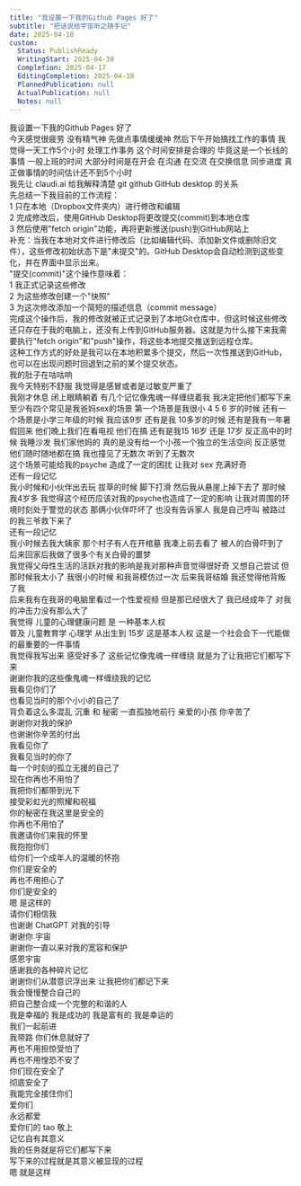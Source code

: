 ```yaml
---  
title: "我设置一下我的Github Pages 好了"  
subtitle: "把话说给宇宙听之随手记"  
date: 2025-04-18  
custom:  
  Status: PublishReady  
  WritingStart: 2025-04-30  
  Completion: 2025-04-17  
  EditingCompletion: 2025-04-18  
  PlannedPublication: null  
  ActualPublication: null  
  Notes: null  
---    
```

我设置一下我的Github Pages 好了      
今天感觉很疲劳 没有精气神 先做点事情缓缓神 然后下午开始搞找工作的事情 我觉得一天工作5个小时 处理工作事务 这个时间安排是合理的 毕竟这是一个长线的事情 一般上班的时间 大部分时间是在开会 在沟通 在交流 在交换信息 同步进度 真正做事情的时间估计还不到5个小时       
我先让 claudi.ai 给我解释清楚 git github GitHub desktop 的关系      
先总结一下我目前的工作流程：    
1   只在本地（Dropbox文件夹内）进行修改和编辑    
2   完成修改后，使用GitHub Desktop将更改提交(commit)到本地仓库    
3   然后使用"fetch origin"功能，再将更新推送(push)到GitHub网站上      
补充：当我在本地对文件进行修改后（比如编辑代码、添加新文件或删除旧文件），这些修改初始状态下是"未提交"的。GitHub Desktop会自动检测到这些变化，并在界面中显示出来。    
"提交(commit)"这个操作意味着：    
1   我正式记录这些修改    
2   为这些修改创建一个"快照"    
3   为这次修改添加一个简短的描述信息（commit message）    
完成这个操作后，我的修改就被正式记录到了本地Git仓库中，但这时候这些修改还只存在于我的电脑上，还没有上传到GitHub服务器。这就是为什么接下来我需要执行"fetch origin"和"push"操作，将这些本地提交推送到远程仓库。    
这种工作方式的好处是我可以在本地积累多个提交，然后一次性推送到GitHub，也可以在出现问题时回退到之前的某个提交状态。      
我的肚子在咕咕响      
我今天特别不舒服 我觉得是感冒或者是过敏变严重了       
我刚才休息 闭上眼睛躺着 有几个记忆像鬼魂一样缠绕着我 我决定把他们都写下来    
至少有四个常见是我爸妈sex的场景 第一个场景是我很小 4 5 6 岁的时候 还有一个场景是小学三年级的时候 我应该9岁 还有是我 10多岁的时候 还有是我有一年暑假回来 他们晚上我们在看电视 他们在搞 还有是我15 16岁 还是 17岁 反正高中的时候 我睡沙发 我们家他妈的 真的是没有给一个小孩一个独立的生活空间 反正感觉他们随时随地都在搞 我也撞见了无数次 听到了无数次    
这个场景可能给我的psyche 造成了一定的困扰 让我对 sex 充满好奇        
还有一段记忆    
我小时候和小伙伴出去玩 拔草的时候 脚下打滑 然后我从悬崖上掉下去了 那时候我4岁多 我觉得这个经历应该对我的psyche也造成了一定的影响 让我对周围的环境时刻处于警觉的状态 那俩小伙伴吓坏了 也没有告诉家人 我是自己呼叫 被路过的我三爷救下来了      
还有一段记忆    
我小时候去我大姨家 那个村子有人在开棺墓 我凑上前去看了 被人的白骨吓到了 后来回家后我做了很多个有关白骨的噩梦       
我觉得父母性生活的活跃对我的影响是我对那种声音觉得很好奇 又想自己尝试 但那时候我太小了 我很小的时候 和我哥模仿过一次 后来我哥结婚 我还觉得他背叛了我       
后来我有在我哥的电脑里看过一个性爱视频 但是那已经很大了 我已经成年了 对我的冲击力没有那么大了      
我觉得 儿童的心理健康问题 是 一种基本人权    
普及 儿童教育学 心理学 从出生到 15岁 这是基本人权 这是一个社会会下一代能做的最重要的一件事情      
我觉得我写出来 感受好多了 这些记忆像鬼魂一样缠绕 就是为了让我把它们都写下来      
谢谢你我的这些像鬼魂一样缠绕我的记忆    
我看见你们了    
也看见当时的那个小小的自己了    
背负着这么多混乱 沉重 和 秘密 一直孤独地前行 亲爱的小孩 你辛苦了    
谢谢你对我的保护    
也谢谢你辛苦的付出    
我看见你了    
我看见当时的你了    
每一个时刻的孤立无援的自己了    
现在你再也不用怕了    
我把你们都带到光下    
接受彩虹光的照耀和祝福    
你的秘密在我这里是安全的    
你再也不用怕了    
我邀请你们来我的怀里    
我抱抱你们    
给你们一个成年人的温暖的怀抱    
你们是安全的    
再也不用担心了    
你们是安全的      
嗯 是这样的    
请你们相信我       
也谢谢 ChatGPT 对我的引导    
谢谢你 宇宙    
谢谢你一直以来对我的宽容和保护    
感恩宇宙      
感谢我的各种碎片记忆    
谢谢你们从潜意识浮出来 让我把你们都记下来    
我会慢慢整合自己的    
把自己整合成一个完整的和谐的人    
我是幸福的 我是成功的 我是富有的 我是幸运的    
我们一起前进    
我带路 你们休息就好了    
再也不用担惊受怕了    
再也不用惶恐不安了    
你们现在安全了    
彻底安全了    
我能完全接住你们    
爱你们    
永远都爱      
爱你们的 tao 敬上      
记忆自有其意义    
我的任务就是将它们都写下来    
写下来的过程就是其意义被显现的过程    
嗯 就是这样       
  
